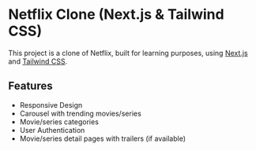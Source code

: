 # Netflix Clone (Next.js & Tailwind CSS)

This project is a clone of Netflix, built for learning purposes, using [Next.js](https://nextjs.org/) and [Tailwind CSS](https://tailwindcss.com/).

## Features

- Responsive Design
- Carousel with trending movies/series
- Movie/series categories
- User Authentication
- Movie/series detail pages with trailers (if available)